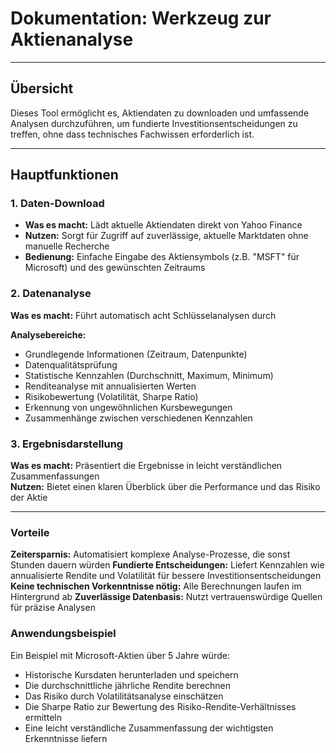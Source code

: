 # Dokumentation: Werkzeug zur Aktienanalyse


---

## Übersicht
Dieses Tool ermöglicht es, Aktiendaten zu downloaden und umfassende Analysen durchzuführen, um fundierte Investitionsentscheidungen zu treffen, ohne dass technisches Fachwissen erforderlich ist.


---

## Hauptfunktionen
### 1. Daten-Download

- **Was es macht:** Lädt aktuelle Aktiendaten direkt von Yahoo Finance
- **Nutzen:** Sorgt für Zugriff auf zuverlässige, aktuelle Marktdaten ohne manuelle Recherche
- **Bedienung:** Einfache Eingabe des Aktiensymbols (z.B. "MSFT" für Microsoft) und des gewünschten Zeitraums

### 2. Datenanalyse

**Was es macht:** Führt automatisch acht Schlüsselanalysen durch

**Analysebereiche:**
- Grundlegende Informationen (Zeitraum, Datenpunkte)
- Datenqualitätsprüfung
- Statistische Kennzahlen (Durchschnitt, Maximum, Minimum)
- Renditeanalyse mit annualisierten Werten
- Risikobewertung (Volatilität, Sharpe Ratio)
- Erkennung von ungewöhnlichen Kursbewegungen
- Zusammenhänge zwischen verschiedenen Kennzahlen

### 3. Ergebnisdarstellung

**Was es macht:** Präsentiert die Ergebnisse in leicht verständlichen Zusammenfassungen <br>
**Nutzen:** Bietet einen klaren Überblick über die Performance und das Risiko der Aktie


---

### Vorteile

**Zeitersparnis:** Automatisiert komplexe Analyse-Prozesse, die sonst Stunden dauern würden
**Fundierte Entscheidungen:** Liefert Kennzahlen wie annualisierte Rendite und Volatilität für bessere Investitionsentscheidungen
**Keine technischen Vorkenntnisse nötig:** Alle Berechnungen laufen im Hintergrund ab
**Zuverlässige Datenbasis:** Nutzt vertrauenswürdige Quellen für präzise Analysen

### Anwendungsbeispiel
Ein Beispiel mit Microsoft-Aktien über 5 Jahre würde:

- Historische Kursdaten herunterladen und speichern
- Die durchschnittliche jährliche Rendite berechnen
- Das Risiko durch Volatilitätsanalyse einschätzen
- Die Sharpe Ratio zur Bewertung des Risiko-Rendite-Verhältnisses ermitteln
- Eine leicht verständliche Zusammenfassung der wichtigsten Erkenntnisse liefern